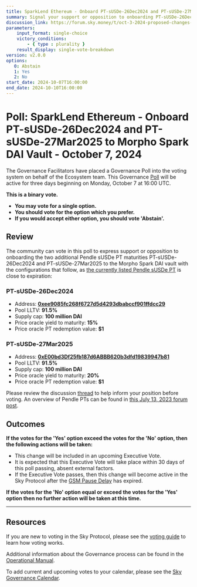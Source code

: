 ```yaml
---
title: SparkLend Ethereum - Onboard PT-sUSDe-26Dec2024 and PT-sUSDe-27Mar2025 to Morpho Spark DAI Vault - October 7, 2024
summary: Signal your support or opposition to onboarding PT-sUSDe-26Dec2024 and PT-sUSDe-27Mar2025 to Morpho Spark DAI vault.
discussion_link: https://forum.sky.money/t/oct-3-2024-proposed-changes-to-spark-for-upcoming-spell/25293
parameters:
    input_format: single-choice
    victory_conditions:
        - { type : plurality }
    result_display: single-vote-breakdown
version: v2.0.0
options:
   0: Abstain
   1: Yes
   2: No
start_date: 2024-10-07T16:00:00
end_date: 2024-10-10T16:00:00
---
```

# Poll: SparkLend Ethereum - Onboard PT-sUSDe-26Dec2024 and PT-sUSDe-27Mar2025 to Morpho Spark DAI Vault - October 7, 2024

The Governance Facilitators have placed a Governance Poll into the voting system on behalf of the Ecosystem team. This Governance [Poll](https://sky-atlas.powerhouse.io/#A.1.9_Weekly_Governance_Cycle-95671ce7-60d8-4d8e-b9b6-de7493560308|0db3) will be active for three days beginning on Monday, October 7 at 16:00 UTC.

**This is a binary vote.**

- **You may vote for a single option.**
- **You should vote for the option which you prefer.**
- **If you would accept either option, you should vote 'Abstain'.**

## Review

The community can vote in this poll to express support or opposition to onboarding the two additional Pendle sUSDe PT maturities PT-sUSDe-26Dec2024 and PT-sUSDe-27Mar2025 to the Morpho Spark DAI vault with the configurations that follow, as [the currently listed Pendle sUSDe PT](https://morpho.blockanalitica.com/ethereum/markets/8f46cd82c4c44a090c3d72bd7a84baf4e69ee50331d5deae514f86fe062b0748) is close to expiration:

### PT-sUSDe-26Dec2024

- Address: **[0xee9085fc268f6727d5d4293dbabccf901ffdcc29](https://etherscan.io/token/0xee9085fc268f6727d5d4293dbabccf901ffdcc29)**
- Pool LLTV: **91.5%**
- Supply cap: **100 million DAI**
- Price oracle yield to maturity: **15%**
- Price oracle PT redemption value: **$1**

### PT-sUSDe-27Mar2025

- Address: **[0xE00bd3Df25fb187d6ABBB620b3dfd19839947b81](https://etherscan.io/token/0xE00bd3Df25fb187d6ABBB620b3dfd19839947b81)**
- Pool LLTV: **91.5%**
- Supply cap: **100 million DAI**
- Price oracle yield to maturity: **20%**
- Price oracle PT redemption value: **$1**

Please review the discussion [thread](https://forum.sky.money/t/oct-3-2024-proposed-changes-to-spark-for-upcoming-spell/25293) to help inform your position before voting. An overview of Pendle PTs can be found in [this July 13, 2023 forum post](https://forum.sky.money/t/jul-12-2024-proposed-changes-to-spark-for-upcoming-spell/24635#pendle-pt-overview-1).

## Outcomes

**If the votes for the 'Yes' option exceed the votes for the 'No' option, then the following actions will be taken:**

- This change will be included in an upcoming Executive Vote.
- It is expected that this Executive Vote will take place within 30 days of this poll passing, absent external factors.
- If the Executive Vote passes, then this change will become active in the Sky Protocol after the [GSM Pause Delay](https://sky-atlas.powerhouse.io/#A.1.8.2.1_Pause_Delay-a98b8227-95f6-4711-9d8d-f52cbc6ad2d0|0db30758e055) has expired.

**If the votes for the 'No' option equal or exceed the votes for the 'Yes' option then no further action will be taken at this time.**

---

## Resources

If you are new to voting in the Sky Protocol, please see the [voting guide](https://manual.makerdao.com/governance/voting-in-makerdao/on-chain-governance) to learn how voting works.

Additional information about the Governance process can be found in the [Operational Manual](https://manual.makerdao.com).

To add current and upcoming votes to your calendar, please see the [Sky Governance Calendar](https://manual.makerdao.com/makerdao/calendars/governance-calendar).

